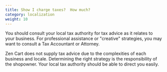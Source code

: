 ```yaml
---
title: Show I charge taxes?  How much? 
category: localization 
weight: 10
---
```


You should consult your local tax authority for tax advice as it relates to your business. For professional assistance or "creative" strategies, you may want to consult a Tax Accountant or Attorney.

Zen Cart does not supply tax advice due to the complexities of each business and locale. Determining the right strategy is the responsibility of the shopowner. Your local tax authority should be able to direct you easily.
